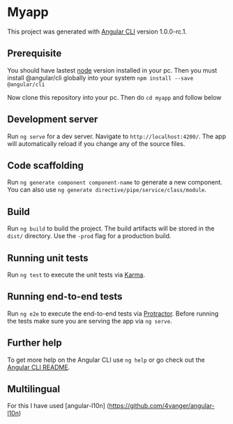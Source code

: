 # Myapp

This project was generated with [Angular CLI](https://github.com/angular/angular-cli) version 1.0.0-rc.1.

## Prerequisite

You should have lastest [node](https://nodejs.org/en/download/) version installed in your pc.
Then you must install @angular/cli globally into your system
`npm install --save @angular/cli`

Now clone this repository into your pc. Then do `cd myapp` and follow below

## Development server
Run `ng serve` for a dev server. Navigate to `http://localhost:4200/`. The app will automatically reload if you change any of the source files.

## Code scaffolding

Run `ng generate component component-name` to generate a new component. You can also use `ng generate directive/pipe/service/class/module`.

## Build

Run `ng build` to build the project. The build artifacts will be stored in the `dist/` directory. Use the `-prod` flag for a production build.

## Running unit tests

Run `ng test` to execute the unit tests via [Karma](https://karma-runner.github.io).

## Running end-to-end tests

Run `ng e2e` to execute the end-to-end tests via [Protractor](http://www.protractortest.org/).
Before running the tests make sure you are serving the app via `ng serve`.

## Further help

To get more help on the Angular CLI use `ng help` or go check out the [Angular CLI README](https://github.com/angular/angular-cli/blob/master/README.md).

## Multilingual

For this I have used [angular-l10n] (https://github.com/4vanger/angular-l10n)